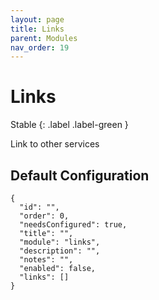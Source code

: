 ```yaml
---
layout: page
title: Links
parent: Modules
nav_order: 19
---
```


# Links

Stable
{: .label .label-green }

Link to other services

## Default Configuration

```
{
  "id": "",
  "order": 0,
  "needsConfigured": true,
  "title": "",
  "module": "links",
  "description": "",
  "notes": "",
  "enabled": false,
  "links": []
}
```
